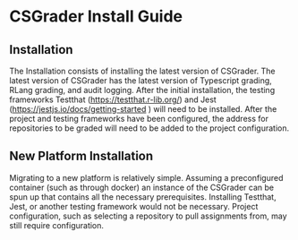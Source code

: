 # CSGrader Install Guide
## Installation

The Installation consists of installing the latest version of CSGrader. The latest version of CSGrader has the latest 
version of Typescript grading, RLang grading, and audit logging. After the initial installation, the testing frameworks 
Testthat (https://testthat.r-lib.org/) and Jest (https://jestjs.io/docs/getting-started ) will need to be installed. 
After the project and testing frameworks have been configured, the address for repositories to be graded will need to 
be added to the project configuration.

## New Platform Installation
   
Migrating to a new platform is relatively simple. Assuming a preconfigured container (such as through docker) an 
instance of the CSGrader can be spun up that contains all the necessary prerequisites. Installing Testthat, Jest, or 
another testing framework would not be necessary. Project configuration, such as selecting a repository to pull 
assignments from, may still require configuration.
